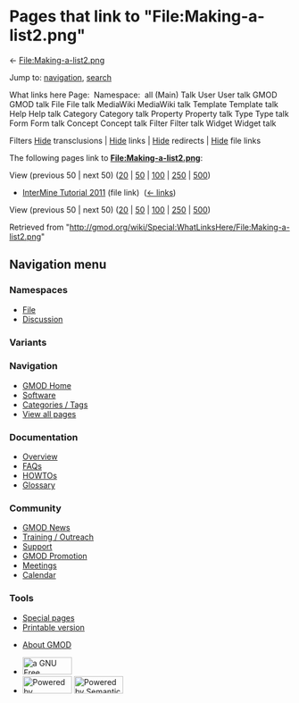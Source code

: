 <div id="mw-page-base" class="noprint">

</div>

<div id="mw-head-base" class="noprint">

</div>

<div id="content" class="mw-body" role="main">

<span id="top"></span>

<div id="mw-js-message" style="display:none;">

</div>



# <span dir="auto">Pages that link to "File:Making-a-list2.png"</span>

<div id="bodyContent">

<div id="contentSub">

←
[File:Making-a-list2.png](/wiki/File:Making-a-list2.png "File:Making-a-list2.png")

</div>

<div id="jump-to-nav" class="mw-jump">

Jump to: [navigation](#mw-navigation), [search](#p-search)

</div>

<div id="mw-content-text">

What links here Page:  Namespace:  all (Main) Talk User User talk GMOD
GMOD talk File File talk MediaWiki MediaWiki talk Template Template talk
Help Help talk Category Category talk Property Property talk Type Type
talk Form Form talk Concept Concept talk Filter Filter talk Widget
Widget talk

Filters
[Hide](/mediawiki/index.php?title=Special:WhatLinksHere/File:Making-a-list2.png&hidetrans=1 "Special:WhatLinksHere/File:Making-a-list2.png")
transclusions \|
[Hide](/mediawiki/index.php?title=Special:WhatLinksHere/File:Making-a-list2.png&hidelinks=1 "Special:WhatLinksHere/File:Making-a-list2.png")
links \|
[Hide](/mediawiki/index.php?title=Special:WhatLinksHere/File:Making-a-list2.png&hideredirs=1 "Special:WhatLinksHere/File:Making-a-list2.png")
redirects \|
[Hide](/mediawiki/index.php?title=Special:WhatLinksHere/File:Making-a-list2.png&hideimages=1 "Special:WhatLinksHere/File:Making-a-list2.png")
file links

The following pages link to
**[File:Making-a-list2.png](/wiki/File:Making-a-list2.png "File:Making-a-list2.png")**:

View (previous 50 \| next 50)
([20](/mediawiki/index.php?title=Special:WhatLinksHere/File:Making-a-list2.png&limit=20 "Special:WhatLinksHere/File:Making-a-list2.png")
\|
[50](/mediawiki/index.php?title=Special:WhatLinksHere/File:Making-a-list2.png&limit=50 "Special:WhatLinksHere/File:Making-a-list2.png")
\|
[100](/mediawiki/index.php?title=Special:WhatLinksHere/File:Making-a-list2.png&limit=100 "Special:WhatLinksHere/File:Making-a-list2.png")
\|
[250](/mediawiki/index.php?title=Special:WhatLinksHere/File:Making-a-list2.png&limit=250 "Special:WhatLinksHere/File:Making-a-list2.png")
\|
[500](/mediawiki/index.php?title=Special:WhatLinksHere/File:Making-a-list2.png&limit=500 "Special:WhatLinksHere/File:Making-a-list2.png"))

- [InterMine Tutorial
  2011](/wiki/InterMine_Tutorial_2011 "InterMine Tutorial 2011") (file
  link) ‎ <span class="mw-whatlinkshere-tools">([←
  links](/mediawiki/index.php?title=Special:WhatLinksHere&target=InterMine+Tutorial+2011 "Special:WhatLinksHere"))</span>

View (previous 50 \| next 50)
([20](/mediawiki/index.php?title=Special:WhatLinksHere/File:Making-a-list2.png&limit=20 "Special:WhatLinksHere/File:Making-a-list2.png")
\|
[50](/mediawiki/index.php?title=Special:WhatLinksHere/File:Making-a-list2.png&limit=50 "Special:WhatLinksHere/File:Making-a-list2.png")
\|
[100](/mediawiki/index.php?title=Special:WhatLinksHere/File:Making-a-list2.png&limit=100 "Special:WhatLinksHere/File:Making-a-list2.png")
\|
[250](/mediawiki/index.php?title=Special:WhatLinksHere/File:Making-a-list2.png&limit=250 "Special:WhatLinksHere/File:Making-a-list2.png")
\|
[500](/mediawiki/index.php?title=Special:WhatLinksHere/File:Making-a-list2.png&limit=500 "Special:WhatLinksHere/File:Making-a-list2.png"))

</div>

<div class="printfooter">

Retrieved from
"<http://gmod.org/wiki/Special:WhatLinksHere/File:Making-a-list2.png>"

</div>

<div id="catlinks" class="catlinks catlinks-allhidden">

</div>

<div class="visualClear">

</div>

</div>

</div>

<div id="mw-navigation">

## Navigation menu

<div id="mw-head">



<div id="left-navigation">

<div id="p-namespaces" class="vectorTabs" role="navigation"
aria-labelledby="p-namespaces-label">

### Namespaces

- <span id="ca-nstab-image"><a href="/wiki/File:Making-a-list2.png" accesskey="c"
  title="View the file page [c]">File</a></span>
- <span id="ca-talk"><a
  href="/mediawiki/index.php?title=File_talk:Making-a-list2.png&amp;action=edit&amp;redlink=1"
  accesskey="t"
  title="Discussion about the content page [t]">Discussion</a></span>

</div>

<div id="p-variants" class="vectorMenu emptyPortlet" role="navigation"
aria-labelledby="p-variants-label">

### 

### Variants[](#)

<div class="menu">

</div>

</div>

</div>

<div id="right-navigation">





</div>



</div>

</div>

</div>

<div id="mw-panel">

<div id="p-logo" role="banner">

<a href="/wiki/Main_Page"
style="background-image: url(http://gmod.org/images/GMOD-cogs.png);"
title="Visit the main page"></a>

</div>

<div id="p-Navigation" class="portal" role="navigation"
aria-labelledby="p-Navigation-label">

### Navigation

<div class="body">

- <span id="n-GMOD-Home">[GMOD Home](/wiki/Main_Page)</span>
- <span id="n-Software">[Software](/wiki/GMOD_Components)</span>
- <span id="n-Categories-.2F-Tags">[Categories /
  Tags](/wiki/Categories)</span>
- <span id="n-View-all-pages">[View all
  pages](/wiki/Special:AllPages)</span>

</div>

</div>

<div id="p-Documentation" class="portal" role="navigation"
aria-labelledby="p-Documentation-label">

### Documentation

<div class="body">

- <span id="n-Overview">[Overview](/wiki/Overview)</span>
- <span id="n-FAQs">[FAQs](/wiki/Category:FAQ)</span>
- <span id="n-HOWTOs">[HOWTOs](/wiki/Category:HOWTO)</span>
- <span id="n-Glossary">[Glossary](/wiki/Glossary)</span>

</div>

</div>

<div id="p-Community" class="portal" role="navigation"
aria-labelledby="p-Community-label">

### Community

<div class="body">

- <span id="n-GMOD-News">[GMOD News](/wiki/GMOD_News)</span>
- <span id="n-Training-.2F-Outreach">[Training /
  Outreach](/wiki/Training_and_Outreach)</span>
- <span id="n-Support">[Support](/wiki/Support)</span>
- <span id="n-GMOD-Promotion">[GMOD
  Promotion](/wiki/GMOD_Promotion)</span>
- <span id="n-Meetings">[Meetings](/wiki/Meetings)</span>
- <span id="n-Calendar">[Calendar](/wiki/Calendar)</span>

</div>

</div>

<div id="p-tb" class="portal" role="navigation"
aria-labelledby="p-tb-label">

### Tools

<div class="body">

- <span id="t-specialpages"><a href="/wiki/Special:SpecialPages" accesskey="q"
  title="A list of all special pages [q]">Special pages</a></span>
- <span id="t-print"><a
  href="/mediawiki/index.php?title=Special:WhatLinksHere/File:Making-a-list2.png&amp;printable=yes"
  rel="alternate" accesskey="p"
  title="Printable version of this page [p]">Printable version</a></span>

</div>

</div>

</div>

</div>

<div id="footer" role="contentinfo">

- <span id="footer-places-about">[About
  GMOD](/wiki/GMOD:About "GMOD:About")</span>

<!-- -->

- <span id="footer-copyrightico">[<img src="http://www.gnu.org/graphics/gfdl-logo-small.png" width="88"
  height="31" alt="a GNU Free Documentation License" />](http://www.gnu.org/licenses/fdl-1.3.html)</span>
- <span id="footer-poweredbyico">[<img src="/mediawiki/skins/common/images/poweredby_mediawiki_88x31.png"
  width="88" height="31" alt="Powered by MediaWiki" />](//www.mediawiki.org/)
  [<img
  src="/mediawiki/extensions/SemanticMediaWiki/includes/../resources/images/smw_button.png"
  width="88" height="31" alt="Powered by Semantic MediaWiki" />](https://www.semantic-mediawiki.org/wiki/Semantic_MediaWiki)</span>

<div style="clear:both">

</div>

</div>
